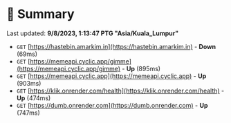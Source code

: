 # 📖 Summary
Last updated: **9/8/2023, 1:13:47 PTG "Asia/Kuala_Lumpur"**

- `GET` [https://hastebin.amarkim.in](https://hastebin.amarkim.in) - **Down** (69ms)
- `GET` [https://memeapi.cyclic.app/gimme](https://memeapi.cyclic.app/gimme) - **Up** (895ms)
- `GET` [https://memeapi.cyclic.app](https://memeapi.cyclic.app) - **Up** (903ms)
- `GET` [https://klik.onrender.com/health](https://klik.onrender.com/health) - **Up** (474ms)
- `GET` [https://dumb.onrender.com](https://dumb.onrender.com) - **Up** (747ms)
